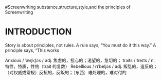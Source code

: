 #Screenwriting
substance,structure,style,and the principles of Screenwriting
# INTRODUCTION
Story is about principles, not rules.
A rule says, “You must do it this way.” A principle says, “This works
 

Anxious / ˈæŋkʃəs / adj.  焦虑的，担心的；渴望的，急切的；
traits / treɪts / n.  特性，特质，性格（trait 的复数）
Rebellious / rɪˈbeljəs / adj.  叛乱的，造反的；（对权威或常规）反抗的，反叛的；（东西）难处理的，难对付的

